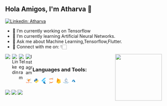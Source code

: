 ## Hola Amigos, I'm Atharva 👋

[![Linkedin: Atharva](https://img.shields.io/badge/-Atharva-blue?style=flat-square&logo=Linkedin&logoColor=white)](https://www.linkedin.com/in/atharvakhedkar/)
<br/>
- 🔭 I’m currently working on Tensorflow
- 🌱 I’m currently learning Artificial Neural Networks.
- 💬 Ask me about Machine Learning,Tensorflow,Flutter.
- 📲 Connect with me on:  👇🏻

<!-----Social Profile Buttons------>

<a href="https://twitter.com/KhedkarAtharva">
  <img align="left"  width="22px" src="https://img.icons8.com/color/48/000000/twitter.png" />
</a>
<a href="https://www.linkedin.com/in/atharvakhedkar/">
  <img align="left" alt="Linkedin" width="22px" src="https://img.icons8.com/color/48/000000/linkedin-2--v2.png" />
</a>
<a href="https://t.me/a_pk23">
  <img align="left" alt="Telegram" width="22px" src="https://img.icons8.com/color/48/000000/telegram-app--v1.png" />
</a>
<a href="https://www.instagram.com/atharva_khedkar23/">
  <img align="left" alt="Instagram" width="22px" src="https://img.icons8.com/color/48/000000/instagram-new.png" />
</a>

<!-----GitHub Octocat------>

<img src = "https://lh6.googleusercontent.com/proxy/iwhKOv3tfirUNTArPiI1UTKw8gbdyY5-vElZJSDkOoQfGTVg023Jn-7sFAmUR3Sce8IKQC0zG4mus0u-mM7hyVLsYis4CufWhmaCzg" align = "right" width = 150, height = 150>
</br>

### Languages and Tools:

<!-----Languages and Tools------>
<code><img height="20" src= "https://raw.githubusercontent.com/github/explore/80688e429a7d4ef2fca1e82350fe8e3517d3494d/topics/tensorflow/tensorflow.png"></code>
<code><img height="20" src="https://raw.githubusercontent.com/github/explore/80688e429a7d4ef2fca1e82350fe8e3517d3494d/topics/python/python.png"></code>
<code><img height="20" src="https://raw.githubusercontent.com/github/explore/80688e429a7d4ef2fca1e82350fe8e3517d3494d/topics/flutter/flutter.png"></code>
<code><img height="20" src="https://raw.githubusercontent.com/github/explore/80688e429a7d4ef2fca1e82350fe8e3517d3494d/topics/jupyter-notebook/jupyter-notebook.png"></code>
<code><img height="20" src = "https://raw.githubusercontent.com/github/explore/80688e429a7d4ef2fca1e82350fe8e3517d3494d/topics/firebase/firebase.png"></code>
<code><img height="20" src = "https://raw.githubusercontent.com/github/explore/80688e429a7d4ef2fca1e82350fe8e3517d3494d/topics/c/c.png"></code>
<code><img height="20" src="https://raw.githubusercontent.com/github/explore/80688e429a7d4ef2fca1e82350fe8e3517d3494d/topics/azure/azure.png"></code>

<!-----Top Languages------>

<img align="center" src="https://github-readme-stats.vercel.app/api/top-langs/?username=AtharvaKhedkar&theme=dark" />

<!-----GitHub Stats------>

<img align="center" src = "https://github-readme-stats.vercel.app/api?username=AtharvaKhedkar&&show_icons=true&title_color=ffffff&icon_color=bb2acf&text_color=daf7dc&bg_color=151515">

<!-----Projects------>

<a href="https://github.com/AtharvaKhedkar/orangeneedle">
 <img align="center" src="https://github-readme-stats.vercel.app/api/pin/?username=Apk23&repo=orangeneedle&theme=dark" />
</a>



